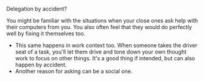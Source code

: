 Delegation by accident?

You might be familiar with the situations when your close ones ask help with their computers from you. You also often feel that they would do perfectly well by fixing it themselves too.

* This same happens in work context too. When someone takes the driver seat of a task, you'll let them drive and tone down your own thought work to focus on other things. It's a good thing if intended, but can also happen by accident.
* Another reason for asking can be a social one.